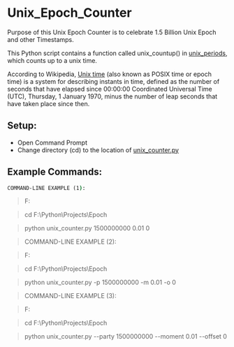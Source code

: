 # Unix_Epoch_Counter
Purpose of this Unix Epoch Counter is to celebrate 1.5 Billion Unix Epoch and other Timestamps.

This Python script contains a function called unix_countup() in [unix_periods](https://github.com/vdatasci/Unix_Epoch_Counter/blob/master/unix_period.py), which counts up to a unix time.

According to Wikipedia, [Unix time](https://en.wikipedia.org/wiki/Unix_time) (also known as POSIX time or epoch time) is a system for describing instants in time, defined as the number of seconds that have elapsed since 00:00:00 Coordinated Universal Time (UTC), Thursday, 1 January 1970, minus the number of leap seconds that have taken place since then.


## Setup:
* Open Command Prompt
* Change directory (cd) to the location of [unix_counter.py](https://github.com/vdatasci/Unix_Epoch_Counter/blob/master/unix_counter.py)


## Example Commands:

```cmd
COMMAND-LINE EXAMPLE (1):
```
> F:

> cd F:\\Python\\Projects\\Epoch

> python unix_counter.py 1500000000 0.01 0


> COMMAND-LINE EXAMPLE (2):

> F:

> cd F:\\Python\\Projects\\Epoch

> python unix_counter.py -p 1500000000 -m 0.01 -o 0


> COMMAND-LINE EXAMPLE (3):

> F:

> cd F:\\Python\\Projects\\Epoch

> python unix_counter.py --party 1500000000 --moment 0.01 --offset 0
 
